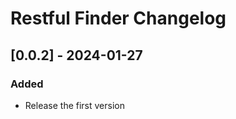 <!-- Keep a Changelog guide -> https://keepachangelog.com -->

# Restful Finder Changelog

## [0.0.2] - 2024-01-27

### Added

- Release the first version
